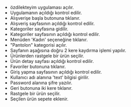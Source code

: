 - özdilekteyim uygulaması açılır.
- Uygulamanın açıldığı kontrol edilir.
- Alışverişe başla butonuna tıklanır.
- Alışveriş sayfasının açıldığı kontrol edilir.
- Kategoriler sayfasına gidilir.
- Kategoriler sayfasının açıldığı kontrol edilir.
- Menüden 'Kadın' seçeneğine tıklanır.
- "Pantolon" kategorisi açılır.
- Sayfanın aşağısına doğru 2 kere kaydırma işlemi yapılır.
- Ürünlerden rastgele bir ürün seçilir.
- Ürün detay sayfası açıldığı kontrol edilir.
- Favoriler butonuna tıklanır.
- Giriş yapma sayfasının açıldığı kontrol edilir.
- Kullanıcı adı alanına 'text' bilgisi girilir.
- Password alanına şifre yazılır.
- Geri butonuna iki kere tıklanır.
- Rastgele bir ürün seçilir.
- Seçilen ürün sepete eklenir.